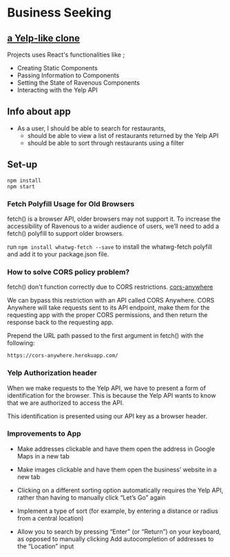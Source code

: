 # Business Seeking

## [a Yelp-like clone](http://fascinated-skate.surge.sh)

Projects uses React's functionalities like ; 

- Creating Static Components
- Passing Information to Components
- Setting the State of Ravenous Components
- Interacting with the Yelp API

## Info about app

- As a user, I should be able to search for restaurants,
  - should be able to view a list of restaurants returned by the Yelp API
  - should be able to sort through restaurants using a filter

## Set-up

```
npm install
npm start 
```

### Fetch Polyfill Usage for Old Browsers

fetch() is a browser API, older browsers may not support it. To increase the accessibility of Ravenous to a wider audience of users, we’ll need to add a fetch() polyfill to support older browsers. 

run `npm install whatwg-fetch --save` to install the whatwg-fetch polyfill and add it to your package.json file.


### How to solve CORS policy problem?

fetch() don't function correctly due to CORS restrictions. [cors-anywhere](https://cors-anywhere.herokuapp.com/)

We can bypass this restriction with an API called CORS Anywhere. CORS Anywhere will take requests sent to its API endpoint, make them for the requesting app with the proper CORS permissions, and then return the response back to the requesting app.

Prepend the URL path passed to the first argument in fetch() with the following:

`https://cors-anywhere.herokuapp.com/`


### Yelp Authorization header

When we make requests to the Yelp API, we have to present a form of identification for the browser. This is because the Yelp API wants to know that we are authorized to access the API.

This identification is presented using our API key as a browser header.


### Improvements to App

- Make addresses clickable and have them open the address in Google Maps in a new tab
  
- Make images clickable and have them open the business’ website in a new tab
  
- Clicking on a different sorting option automatically requires the Yelp API, rather than having to manually click “Let’s Go” again

- Implement a type of sort (for example, by entering a distance or radius from a central location)

- Allow you to search by pressing “Enter” (or “Return”) on your keyboard, as opposed to manually clicking
Add autocompletion of addresses to the “Location” input

